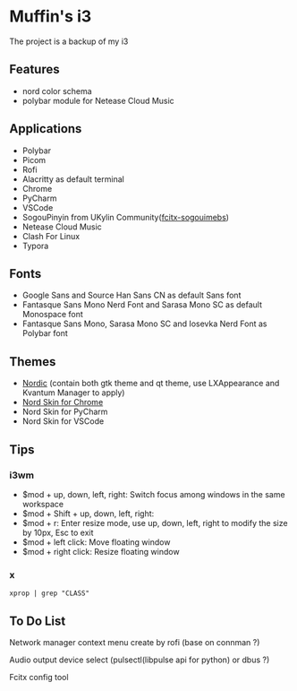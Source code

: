 # Muffin's i3

The project is a backup of my i3

## Features

- nord color schema
- polybar module for Netease Cloud Music

## Applications

- Polybar
- Picom
- Rofi
- Alacritty as default terminal
- Chrome
- PyCharm
- VSCode
- SogouPinyin from UKylin Community([fcitx-sogouimebs](https://gitee.com/laomocode/fcitx-sogouimebs))
- Netease Cloud Music
- Clash For Linux
- Typora


## Fonts

- Google Sans and Source Han Sans CN as default Sans font
- Fantasque Sans Mono Nerd Font and Sarasa Mono SC as default Monospace font
- Fantasque Sans Mono, Sarasa Mono SC and Iosevka Nerd Font as Polybar font

## Themes

- [Nordic](https://github.com/EliverLara/Nordic) (contain both gtk theme and qt theme, use LXAppearance and Kvantum Manager to apply)
- [Nord Skin for Chrome](https://chrome.google.com/webstore/detail/nord/abehfkkfjlplnjadfcjiflnejblfmmpj?utm_source=chrome-ntp-icon)
- Nord Skin for PyCharm
- Nord Skin for VSCode

## Tips

### i3wm
- $mod + up, down, left, right: Switch focus among windows in the same workspace
- $mod + Shift + up, down, left, right:
- $mod + r: Enter resize mode, use up, down, left, right to modify the size by 10px, Esc to exit
- $mod + left click: Move floating window
- $mod + right click: Resize floating window

### x

```shell script
xprop | grep "CLASS"
```

## To Do List

Network manager context menu create by rofi (base on connman ?)

Audio output device select (pulsectl(libpulse api for python) or dbus ?)

Fcitx config tool 
